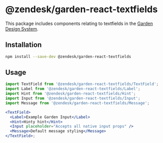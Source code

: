 # @zendesk/garden-react-textfields

This package includes components relating to textfields in the
[Garden Design System](http://zendeskgarden.github.io/).

## Installation

```sh
npm install --save-dev @zendesk/garden-react-textfields
```

## Usage

```jsx static
import TextField from '@zendesk/garden-react-textfields/TextField';
import Label from '@zendesk/garden-react-textfields/Label';
import Hint from '@zendesk/garden-react-textfields/Hint';
import Input from '@zendesk/garden-react-textfields/Input';
import Message from '@zendesk/garden-react-textfields/Message';

<TextField>
  <Label>Example Garden Input</Label>
  <Hint>Hinty hint</Hint>
  <Input placeholder="Accepts all native input props" />
  <Message>Default message styling</Message>
</TextField>;
```
